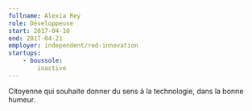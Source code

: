 ```yaml
---
fullname: Alexia Rey
role: Développeuse
start: 2017-04-10
end: 2017-04-21
employer: independent/red-innovation
startups:
    - boussole:
        inactive
---
```


Citoyenne qui souhaite donner du sens à la technologie, dans la bonne humeur.
